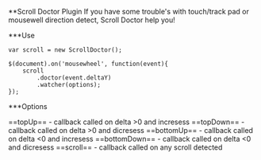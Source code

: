 **Scroll Doctor Plugin
If you have some trouble's with touch/track pad or mousewell direction detect, Scroll Doctor help you!

***Use

```
var scroll = new ScrollDoctor();

$(document).on('mousewheel', function(event){
    scroll
        .doctor(event.deltaY)
        .watcher(options);
});

```

***Options

==topUp== - callback called on delta >0 and incresess
==topDown== - callback called on delta >0 and dicresess
==bottomUp== - callback called on delta <0 and incresess
==bottomDown== - callback called on delta <0 and dicresess
==scroll== - callback called on any scroll detected